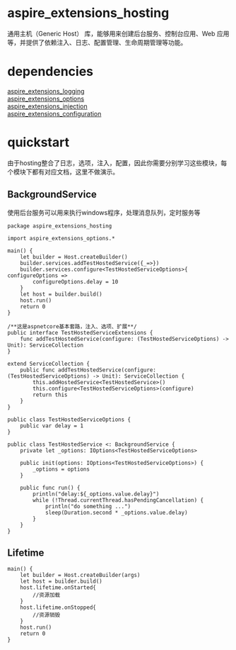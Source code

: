 # aspire_extensions_hosting

通用主机（Generic Host） 库，能够用来创建后台服务、控制台应用、Web 应用等，并提供了依赖注入、日志、配置管理、生命周期管理等功能。

# dependencies

[aspire_extensions_logging](https://gitcode.com/aspire/aspire_extensions_logging.git)  
[aspire_extensions_options](https://gitcode.com/aspire/aspire_extensions_options.git)  
[aspire_extensions_injection](https://gitcode.com/aspire/aspire_extensions_injection.git)  
[aspire_extensions_configuration](https://gitcode.com/aspire/aspire_extensions_configuration.git)

# quickstart

由于hosting整合了日志，选项，注入，配置，因此你需要分别学习这些模块，每个模块下都有对应文档，这里不做演示。

## BackgroundService
使用后台服务可以用来执行windows程序，处理消息队列，定时服务等
``` cangjie
package aspire_extensions_hosting

import aspire_extensions_options.*

main() {
    let builder = Host.createBuilder()
    builder.services.addTestHostedService({_=>})
    builder.services.configure<TestHostedServiceOptions>{ configureOptions =>
        configureOptions.delay = 10
    }
    let host = builder.build()
    host.run()
    return 0
}

/**这是aspnetcore基本套路，注入、选项、扩展**/
public interface TestHostedServiceExtensions {
    func addTestHostedService(configure: (TestHostedServiceOptions) -> Unit): ServiceCollection
}

extend ServiceCollection {
    public func addTestHostedService(configure: (TestHostedServiceOptions) -> Unit): ServiceCollection {
        this.addHostedService<TestHostedService>()
        this.configure<TestHostedServiceOptions>(configure)
        return this
    }
}

public class TestHostedServiceOptions {
    public var delay = 1
}

public class TestHostedService <: BackgroundService {
    private let _options: IOptions<TestHostedServiceOptions>

    public init(options: IOptions<TestHostedServiceOptions>) {
        _options = options
    }

    public func run() {
        println("delay:${_options.value.delay}")
        while (!Thread.currentThread.hasPendingCancellation) {
            println("do something ...")
            sleep(Duration.second * _options.value.delay)
        }
    }
}

```

## Lifetime

``` cangjie
main() {
    let builder = Host.createBuilder(args)
    let host = builder.build()
    host.lifetime.onStarted{
        //资源加载
    }
    host.lifetime.onStopped{
        //资源销毁
    }
    host.run()
    return 0
}
```
